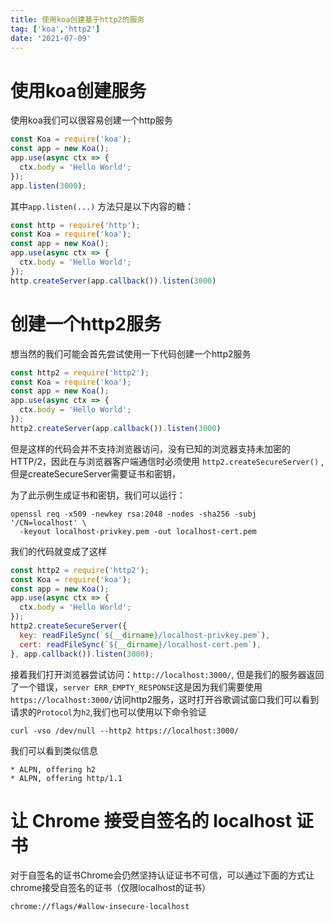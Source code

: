 ```yaml
---
title: 使用koa创建基于http2的服务
tag: ['koa','http2']
date: '2021-07-09'
---
```


# 使用koa创建服务

使用koa我们可以很容易创建一个http服务

```js
const Koa = require('koa');
const app = new Koa();
app.use(async ctx => {
  ctx.body = 'Hello World';
});
app.listen(3000);
```

其中`app.listen(...)` 方法只是以下内容的糖：

```js
const http = require('http');
const Koa = require('koa');
const app = new Koa();
app.use(async ctx => {
  ctx.body = 'Hello World';
});
http.createServer(app.callback()).listen(3000)
```

# 创建一个http2服务

想当然的我们可能会首先尝试使用一下代码创建一个http2服务

```js
const http2 = require('http2');
const Koa = require('koa');
const app = new Koa();
app.use(async ctx => {
  ctx.body = 'Hello World';
});
http2.createServer(app.callback()).listen(3000)
```

但是这样的代码会并不支持浏览器访问，没有已知的浏览器支持未加密的 HTTP/2，因此在与浏览器客户端通信时必须使用 `http2.createSecureServer()` ,但是createSecureServer需要证书和密钥，

为了此示例生成证书和密钥，我们可以运行：

```shell
openssl req -x509 -newkey rsa:2048 -nodes -sha256 -subj '/CN=localhost' \
  -keyout localhost-privkey.pem -out localhost-cert.pem
```

我们的代码就变成了这样

```js
const http2 = require('http2');
const Koa = require('koa');
const app = new Koa();
app.use(async ctx => {
  ctx.body = 'Hello World';
});
http2.createSecureServer({
  key: readFileSync(`${__dirname}/localhost-privkey.pem`),
  cert: readFileSync(`${__dirname}/localhost-cert.pem`),
}, app.callback()).listen(3000);
```

接着我们打开浏览器尝试访问：`http://localhost:3000/`, 但是我们的服务器返回了一个错误，`server ERR_EMPTY_RESPONSE`这是因为我们需要使用`https://localhost:3000/`访问http2服务，这时打开谷歌调试窗口我们可以看到请求的`Protocol`为`h2`,我们也可以使用以下命令验证

```
curl -vso /dev/null --http2 https://localhost:3000/
```

我们可以看到类似信息

```
* ALPN, offering h2
* ALPN, offering http/1.1
```

# 让 Chrome 接受自签名的 localhost 证书

对于自签名的证书Chrome会仍然坚持认证证书不可信，可以通过下面的方式让chrome接受自签名的证书（仅限localhost的证书）

```
chrome://flags/#allow-insecure-localhost
```
